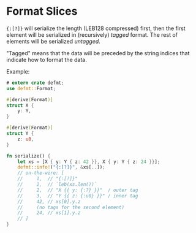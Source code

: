 # Format Slices

`{:[?]}` will serialize the length (LEB128 compressed) first, then the first element will be serialized in (recursively) *tagged* format. The rest of elements will be serialized *untagged*.

"Tagged" means that the data will be preceded by the string indices that indicate how to format the data.

Example:

``` rust
# extern crate defmt;
use defmt::Format;

#[derive(Format)]
struct X {
    y: Y,
}

#[derive(Format)]
struct Y {
    z: u8,
}

fn serialize() {
    let xs = [X { y: Y { z: 42 }}, X { y: Y { z: 24 }}];
    defmt::info!("{:[?]}", &xs[..]);
    // on-the-wire: [
    //     1,  // "{:[?]}"
    //     2,  // `leb(xs.len())`
    //     2,  // "X {{ y: {:?} }}"  / outer tag
    //     3,  // "Y {{ z: {:u8} }}" / inner tag
    //     42, // xs[0].y.z
    //     (no tags for the second element)
    //     24, // xs[1].y.z
    // ]
}
```
